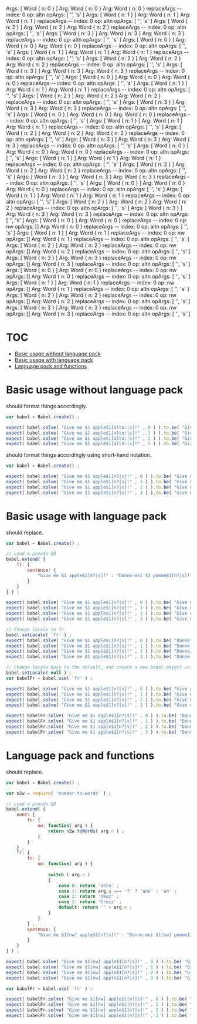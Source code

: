Args: [ Word { n: 0 } ]
Arg: Word { n: 0 }
Arg: Word { n: 0 }
replaceArgs --   index: 0    op: altn    opArgs: [ '', 's' ]
Args: [ Word { n: 1 } ]
Arg: Word { n: 1 }
Arg: Word { n: 1 }
replaceArgs --   index: 0    op: altn    opArgs: [ '', 's' ]
Args: [ Word { n: 2 } ]
Arg: Word { n: 2 }
Arg: Word { n: 2 }
replaceArgs --   index: 0    op: altn    opArgs: [ '', 's' ]
Args: [ Word { n: 3 } ]
Arg: Word { n: 3 }
Arg: Word { n: 3 }
replaceArgs --   index: 0    op: altn    opArgs: [ '', 's' ]
Args: [ Word { n: 0 } ]
Arg: Word { n: 0 }
Arg: Word { n: 0 }
replaceArgs --   index: 0    op: altn    opArgs: [ '', 's' ]
Args: [ Word { n: 1 } ]
Arg: Word { n: 1 }
Arg: Word { n: 1 }
replaceArgs --   index: 0    op: altn    opArgs: [ '', 's' ]
Args: [ Word { n: 2 } ]
Arg: Word { n: 2 }
Arg: Word { n: 2 }
replaceArgs --   index: 0    op: altn    opArgs: [ '', 's' ]
Args: [ Word { n: 3 } ]
Arg: Word { n: 3 }
Arg: Word { n: 3 }
replaceArgs --   index: 0    op: altn    opArgs: [ '', 's' ]
Args: [ Word { n: 0 } ]
Arg: Word { n: 0 }
Arg: Word { n: 0 }
replaceArgs --   index: 0    op: altn    opArgs: [ '', 's' ]
Args: [ Word { n: 1 } ]
Arg: Word { n: 1 }
Arg: Word { n: 1 }
replaceArgs --   index: 0    op: altn    opArgs: [ '', 's' ]
Args: [ Word { n: 2 } ]
Arg: Word { n: 2 }
Arg: Word { n: 2 }
replaceArgs --   index: 0    op: altn    opArgs: [ '', 's' ]
Args: [ Word { n: 3 } ]
Arg: Word { n: 3 }
Arg: Word { n: 3 }
replaceArgs --   index: 0    op: altn    opArgs: [ '', 's' ]
Args: [ Word { n: 0 } ]
Arg: Word { n: 0 }
Arg: Word { n: 0 }
replaceArgs --   index: 0    op: altn    opArgs: [ '', 's' ]
Args: [ Word { n: 1 } ]
Arg: Word { n: 1 }
Arg: Word { n: 1 }
replaceArgs --   index: 0    op: altn    opArgs: [ '', 's' ]
Args: [ Word { n: 2 } ]
Arg: Word { n: 2 }
Arg: Word { n: 2 }
replaceArgs --   index: 0    op: altn    opArgs: [ '', 's' ]
Args: [ Word { n: 3 } ]
Arg: Word { n: 3 }
Arg: Word { n: 3 }
replaceArgs --   index: 0    op: altn    opArgs: [ '', 's' ]
Args: [ Word { n: 0 } ]
Arg: Word { n: 0 }
Arg: Word { n: 0 }
replaceArgs --   index: 0    op: altn    opArgs: [ '', 's' ]
Args: [ Word { n: 1 } ]
Arg: Word { n: 1 }
Arg: Word { n: 1 }
replaceArgs --   index: 0    op: altn    opArgs: [ '', 's' ]
Args: [ Word { n: 2 } ]
Arg: Word { n: 2 }
Arg: Word { n: 2 }
replaceArgs --   index: 0    op: altn    opArgs: [ '', 's' ]
Args: [ Word { n: 3 } ]
Arg: Word { n: 3 }
Arg: Word { n: 3 }
replaceArgs --   index: 0    op: altn    opArgs: [ '', 's' ]
Args: [ Word { n: 0 } ]
Arg: Word { n: 0 }
Arg: Word { n: 0 }
replaceArgs --   index: 0    op: altn    opArgs: [ '', 's' ]
Args: [ Word { n: 1 } ]
Arg: Word { n: 1 }
Arg: Word { n: 1 }
replaceArgs --   index: 0    op: altn    opArgs: [ '', 's' ]
Args: [ Word { n: 2 } ]
Arg: Word { n: 2 }
Arg: Word { n: 2 }
replaceArgs --   index: 0    op: altn    opArgs: [ '', 's' ]
Args: [ Word { n: 3 } ]
Arg: Word { n: 3 }
Arg: Word { n: 3 }
replaceArgs --   index: 0    op: altn    opArgs: [ '', 's' ]
Args: [ Word { n: 0 } ]
Arg: Word { n: 0 }
replaceArgs --   index: 0    op: nw    opArgs: []
Arg: Word { n: 0 }
replaceArgs --   index: 0    op: altn    opArgs: [ '', 's' ]
Args: [ Word { n: 1 } ]
Arg: Word { n: 1 }
replaceArgs --   index: 0    op: nw    opArgs: []
Arg: Word { n: 1 }
replaceArgs --   index: 0    op: altn    opArgs: [ '', 's' ]
Args: [ Word { n: 2 } ]
Arg: Word { n: 2 }
replaceArgs --   index: 0    op: nw    opArgs: []
Arg: Word { n: 2 }
replaceArgs --   index: 0    op: altn    opArgs: [ '', 's' ]
Args: [ Word { n: 3 } ]
Arg: Word { n: 3 }
replaceArgs --   index: 0    op: nw    opArgs: []
Arg: Word { n: 3 }
replaceArgs --   index: 0    op: altn    opArgs: [ '', 's' ]
Args: [ Word { n: 0 } ]
Arg: Word { n: 0 }
replaceArgs --   index: 0    op: nw    opArgs: []
Arg: Word { n: 0 }
replaceArgs --   index: 0    op: altn    opArgs: [ '', 's' ]
Args: [ Word { n: 1 } ]
Arg: Word { n: 1 }
replaceArgs --   index: 0    op: nw    opArgs: []
Arg: Word { n: 1 }
replaceArgs --   index: 0    op: altn    opArgs: [ '', 's' ]
Args: [ Word { n: 2 } ]
Arg: Word { n: 2 }
replaceArgs --   index: 0    op: nw    opArgs: []
Arg: Word { n: 2 }
replaceArgs --   index: 0    op: altn    opArgs: [ '', 's' ]
Args: [ Word { n: 3 } ]
Arg: Word { n: 3 }
replaceArgs --   index: 0    op: nw    opArgs: []
Arg: Word { n: 3 }
replaceArgs --   index: 0    op: altn    opArgs: [ '', 's' ]
# TOC
   - [Basic usage without language pack](#basic-usage-without-language-pack)
   - [Basic usage with language pack](#basic-usage-with-language-pack)
   - [Language pack and functions](#language-pack-and-functions)
<a name=""></a>
 
<a name="basic-usage-without-language-pack"></a>
# Basic usage without language pack
should format things accordingly.

```js
var babel = Babel.create() ;

expect( babel.solve( "Give me $1 apple$1[altn:|s]!" , 0 ) ).to.be( "Give me 0 apple!" ) ;
expect( babel.solve( "Give me $1 apple$1[altn:|s]!" , 1 ) ).to.be( "Give me 1 apple!" ) ;
expect( babel.solve( "Give me $1 apple$1[altn:|s]!" , 2 ) ).to.be( "Give me 2 apples!" ) ;
expect( babel.solve( "Give me $1 apple$1[altn:|s]!" , 3 ) ).to.be( "Give me 3 apples!" ) ;
```

should format things accordingly using short-hand notation.

```js
var babel = Babel.create() ;

expect( babel.solve( "Give me $1 apple$1[n?|s]!" , 0 ) ).to.be( "Give me 0 apple!" ) ;
expect( babel.solve( "Give me $1 apple$1[n?|s]!" , 1 ) ).to.be( "Give me 1 apple!" ) ;
expect( babel.solve( "Give me $1 apple$1[n?|s]!" , 2 ) ).to.be( "Give me 2 apples!" ) ;
expect( babel.solve( "Give me $1 apple$1[n?|s]!" , 3 ) ).to.be( "Give me 3 apples!" ) ;
```

<a name="basic-usage-with-language-pack"></a>
# Basic usage with language pack
should replace.

```js
var babel = Babel.create() ;

// Load a pseudo DB
babel.extend( {
	fr: {
		sentence: {
			"Give me $1 apple$1[n?|s]!" : "Donne-moi $1 pomme$1[n?|s]!"
		}
	}
} ) ;

expect( babel.solve( "Give me $1 apple$1[n?|s]!" , 0 ) ).to.be( "Give me 0 apple!" ) ;
expect( babel.solve( "Give me $1 apple$1[n?|s]!" , 1 ) ).to.be( "Give me 1 apple!" ) ;
expect( babel.solve( "Give me $1 apple$1[n?|s]!" , 2 ) ).to.be( "Give me 2 apples!" ) ;
expect( babel.solve( "Give me $1 apple$1[n?|s]!" , 3 ) ).to.be( "Give me 3 apples!" ) ;

// Change locale to fr
babel.setLocale( 'fr' ) ;
expect( babel.solve( "Give me $1 apple$1[n?|s]!" , 0 ) ).to.be( "Donne-moi 0 pomme!" ) ;
expect( babel.solve( "Give me $1 apple$1[n?|s]!" , 1 ) ).to.be( "Donne-moi 1 pomme!" ) ;
expect( babel.solve( "Give me $1 apple$1[n?|s]!" , 2 ) ).to.be( "Donne-moi 2 pommes!" ) ;
expect( babel.solve( "Give me $1 apple$1[n?|s]!" , 3 ) ).to.be( "Donne-moi 3 pommes!" ) ;

// Change locale back to the default, and create a new babel object using the fr locale, using the first one as its prototype
babel.setLocale( null ) ;
var babelFr = babel.use( 'fr' ) ;

expect( babel.solve( "Give me $1 apple$1[n?|s]!" , 0 ) ).to.be( "Give me 0 apple!" ) ;
expect( babel.solve( "Give me $1 apple$1[n?|s]!" , 1 ) ).to.be( "Give me 1 apple!" ) ;
expect( babel.solve( "Give me $1 apple$1[n?|s]!" , 2 ) ).to.be( "Give me 2 apples!" ) ;
expect( babel.solve( "Give me $1 apple$1[n?|s]!" , 3 ) ).to.be( "Give me 3 apples!" ) ;

expect( babelFr.solve( "Give me $1 apple$1[n?|s]!" , 0 ) ).to.be( "Donne-moi 0 pomme!" ) ;
expect( babelFr.solve( "Give me $1 apple$1[n?|s]!" , 1 ) ).to.be( "Donne-moi 1 pomme!" ) ;
expect( babelFr.solve( "Give me $1 apple$1[n?|s]!" , 2 ) ).to.be( "Donne-moi 2 pommes!" ) ;
expect( babelFr.solve( "Give me $1 apple$1[n?|s]!" , 3 ) ).to.be( "Donne-moi 3 pommes!" ) ;
```

<a name="language-pack-and-functions"></a>
# Language pack and functions
should replace.

```js
var babel = Babel.create() ;

var n2w = require( 'number-to-words' ) ;

// Load a pseudo DB
babel.extend( {
	none: {
		fn: {
			nw: function( arg ) {
				return n2w.toWords( arg.n ) ;
			}
		}
	} ,
	fr: {
		fn: {
			nw: function( arg ) {
				
				switch ( arg.n )
				{
					case 0: return 'zero' ;
					case 1: return arg.g === 'f' ? 'une' : 'un' ;
					case 2: return 'deux' ;
					case 3: return 'trois' ;
					default: return '' + arg.n ;
				}
			}
		} ,
		sentence: {
			"Give me $1[nw] apple$1[n?|s]!" : "Donne-moi $1[nw] pomme$1[n?|s]!"
		}
	}
} ) ;

expect( babel.solve( "Give me $1[nw] apple$1[n?|s]!" , 0 ) ).to.be( "Give me zero apple!" ) ;
expect( babel.solve( "Give me $1[nw] apple$1[n?|s]!" , 1 ) ).to.be( "Give me one apple!" ) ;
expect( babel.solve( "Give me $1[nw] apple$1[n?|s]!" , 2 ) ).to.be( "Give me two apples!" ) ;
expect( babel.solve( "Give me $1[nw] apple$1[n?|s]!" , 3 ) ).to.be( "Give me three apples!" ) ;

var babelFr = babel.use( 'fr' ) ;

expect( babelFr.solve( "Give me $1[nw] apple$1[n?|s]!" , 0 ) ).to.be( "Donne-moi zero pomme!" ) ;
expect( babelFr.solve( "Give me $1[nw] apple$1[n?|s]!" , 1 ) ).to.be( "Donne-moi un pomme!" ) ;
expect( babelFr.solve( "Give me $1[nw] apple$1[n?|s]!" , 2 ) ).to.be( "Donne-moi deux pommes!" ) ;
expect( babelFr.solve( "Give me $1[nw] apple$1[n?|s]!" , 3 ) ).to.be( "Donne-moi trois pommes!" ) ;
```

